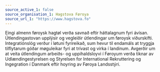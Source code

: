 ```yaml
---
source_active_1: false
source_organisation_1: Hagstova Føroya
source_url_1: "https://www.hagstova.fo"
---
```

Eingi almenn føroysk hagtøl verða savnað eftir háttalagnum fyri ávísan.
Útlendingastovan upplýsir og vegleiðir útlendingar um føroysk viðurskifti.
Integratiónslóg verður í løtuni fyrireikað, sum hevur til endamáls at tryggja tilflytarum góðar møguleikar fyri at trívast og virka í landinum.
Avgerðir um at veita útlendingum arbeiðs- og uppihaldsloyvi í Føroyum verða tiknar av Udlændingestyrelsen og Styrelsen for International Rekruttering og Ingegration í Danmark eftir hoyring av Føroya Landsstýri.
